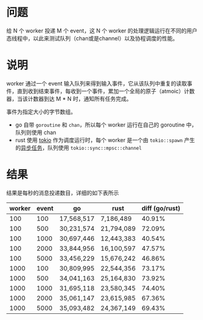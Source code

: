 # 问题

给 N 个 worker 投递 M 个 event，这 N 个 worker 的处理逻辑运行在不同的用户态线程中，以此来测试队列（chan或是channel）以及协程调度的性能。

# 说明

worker 通过一个 event 输入队列来得到输入事件，它从该队列中重复的读取事件，直到收到结束事件，每收到一个事件，累加一个全局的原子（atmoic）计数器，当该计数器到达 M * N 时，通知所有任务完成。

事件为指定大小的字节数组。

- go 自带 `goroutine` 和 `chan`，所以每个 worker 运行在自己的 goroutine 中，队列则使用 chan
- rust 使用 [tokio](http://tokio.rs/) 作为调度运行时，每个 worker 是一个由 `tokio::spawn` 产生的[异步任务](https://docs.rs/tokio/1.2.0/tokio/task/index.html)，队列使用 `tokio::sync::mpsc::channel`

# 结果

结果是每秒的消息投递数目，详细的如下表所示

| worker | event | go         | rust       | diff (go/rust) |
| ------ | ----- | ---------- | ---------- | -------------- |
|100|100|17,568,517 |7,186,489 |40.91%|
|100|500|30,231,574 |21,794,089 |72.09%|
|100|1000|30,697,446 |12,443,383 |40.54%|
|100|2000|33,844,956 |16,100,597 |47.57%|
|100|5000|33,456,229 |15,676,242 |46.86%|
|1000|100|30,809,995 |22,544,356 |73.17%|
|1000|500|34,041,163 |25,164,830 |73.92%|
|1000|1000|31,695,118 |23,580,345 |74.40%|
|1000|2000|35,061,147 |23,615,985 |67.36%|
|1000|5000|35,093,482 |24,367,149 |69.43%|


